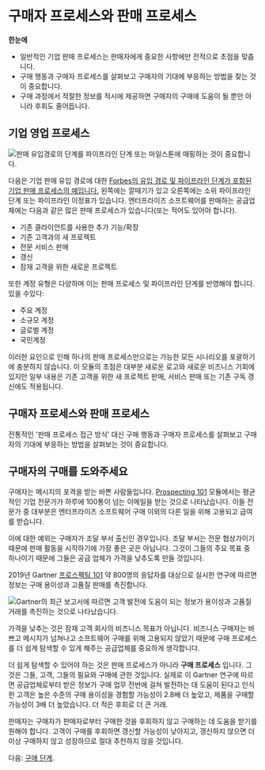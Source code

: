 # 구매자 프로세스와 판매 프로세스

**한눈에**

* 일반적인 기업 판매 프로세스는 판매자에게 중요한 사항에만 전적으로 초점을 맞춥니다.
* 구매 행동과 구매자 프로세스를 살펴보고 구매자의 기대에 부응하는 방법을 찾는 것이 중요합니다.
* 구매 과정에서 적절한 정보를 적시에 제공하면 구매자의 구매에 도움이 될 뿐만 아니라 후회도 줄어듭니다.

## 기업 영업 프로세스

![판매 유입경로의 단계를 파이프라인 단계 또는 마일스톤에 매핑하는 것이 중요합니다.](./buyer-process-sales-process/images/01.png)

다음은 기업 판매 유입 경로에 대한 [Forbes의 유입 경로 및 파이프라인 단계가 포함된 기업 판매 프로세스의 예입니다.](https://www.forbes.com/advisor/business/sales-funnel-template/) 왼쪽에는 깔때기가 있고 오른쪽에는 소위 파이프라인 단계 또는 파이프라인 이정표가 있습니다. 엔터프라이즈 소프트웨어를 판매하는 공급업체에는 다음과 같은 많은 판매 프로세스가 있습니다(또는 적어도 있어야 합니다).

* 기존 클라이언트를 사용한 추가 기능/확장
* 기존 고객과의 새 프로젝트
* 전문 서비스 판매
* 갱신
* 잠재 고객을 위한 새로운 프로젝트

또한 계정 유형은 다양하며 이는 판매 프로세스 및 파이프라인 단계를 반영해야 합니다. 있을 수있다:

* 주요 계정
* 소규모 계정
* 글로벌 계정
* 국민계정

이러한 요인으로 인해 하나의 판매 프로세스만으로는 가능한 모든 시나리오를 포괄하기에 충분하지 않습니다. 이 모듈의 초점은 대부분 새로운 로고와 새로운 비즈니스 기회에 있지만 일부 내용은 기존 고객을 위한 새 프로젝트 판매, 서비스 판매 또는 기존 구독 갱신에도 적용됩니다.

## 구매자 프로세스와 판매 프로세스

전통적인 '판매 프로세스 접근 방식' 대신 구매 행동과 구매자 프로세스를 살펴보고 구매자의 기대에 부응하는 방법을 살펴보는 것이 중요합니다.

## 구매자의 구매를 도와주세요

구매자는 메시지의 포격을 받는 바쁜 사람들입니다. [Prospecting 101](../outbound-prospecting.md) 모듈에서는 평균적인 기업 전문가가 하루에 100통이 넘는 이메일을 받는 것으로 나타났습니다. 이들 전문가 중 대부분은 엔터프라이즈 소프트웨어 구매 이외의 다른 일을 위해 고용되고 급여를 받습니다.

이에 대한 예외는 구매자가 조달 부서 출신인 경우입니다. 조달 부서는 전문 협상가이기 때문에 판매 활동을 시작하기에 가장 좋은 곳은 아닙니다. 그것이 그들의 주요 목표 중 하나이기 때문에 그들은 공급 업체가 가격을 낮추도록 만들 것입니다.

2019년 Gartner [프로스펙팅 101](https://www.gartner.com/en/sales/insights/b2b-buying-journey?_its=JTdCJTIydmlkJTIyJTNBJTIyNzcxZjMwODctNDg5YS00MGJkLWE3YzEtMjE5MDQzYTViMDkzJTIyJTJDJTIyc3RhdGUlMjIlM0ElMjJybHR%2BMTY4NjY2NjQ4Nn5sYW5kfjJfMTY0NjVfc2VvXzlhY2IwMjk3ZDJmODkwNTZhOGEyMTc3ODg3MmZkOGM0JTIyJTJDJTIyc2l0ZUlkJTIyJTNBNDAxMzElN0Q%3D) 약 800명의 응답자를 대상으로 실시한 연구에 따르면 정보는 구매 용이성과 고품질 판매를 촉진합니다.

![Gartner의 최근 보고서에 따르면 고객 발전에 도움이 되는 정보가 용이성과 고품질 거래를 촉진하는 것으로 나타났습니다.](./buyer-process-sales-process/images/02.png)

가격을 낮추는 것은 잠재 고객 회사의 비즈니스 목표가 아닙니다. 비즈니스 구매자는 바쁘고 메시지가 넘쳐나고 소프트웨어 구매를 위해 고용되지 않았기 때문에 구매 프로세스를 더 쉽게 탐색할 수 있게 해주는 공급업체를 중요하게 생각합니다.

더 쉽게 탐색할 수 있어야 하는 것은 판매 프로세스가 아니라 **구매 프로세스** 입니다. 그것은 그들, 고객, 그들의 필요와 구매에 관한 것입니다. 실제로 이 Gartner 연구에 따르면 공급업체로부터 받은 정보가 구매 업무 전반에 걸쳐 발전하는 데 도움이 된다고 인식한 고객은 높은 수준의 구매 용이성을 경험할 가능성이 2.8배 더 높았고, 제품을 구매할 가능성이 3배 더 높았습니다. 더 적은 후회로 더 큰 거래.

판매자는 구매자가 판매자로부터 구매한 것을 후회하지 않고 구매하는 데 도움을 받기를 원해야 합니다. 고객이 구매를 후회하면 갱신할 가능성이 낮아지고, 갱신하지 않으면 더 이상 구매하지 않고 성장하므로 절대 추천하지 않을 것입니다.

다음: [구매 단계](./buying-phases.md).
